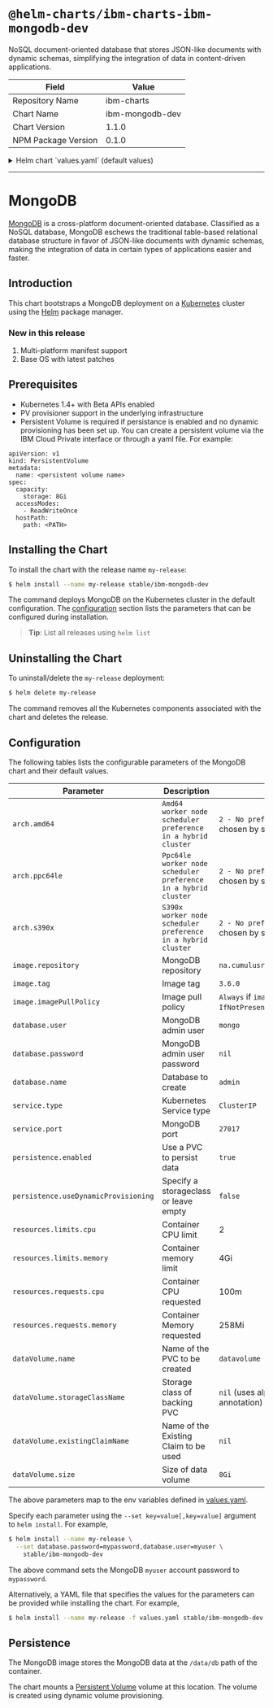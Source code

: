 # `@helm-charts/ibm-charts-ibm-mongodb-dev`

NoSQL document-oriented database that stores JSON-like documents with dynamic schemas, simplifying the integration of data in content-driven applications.

| Field               | Value           |
| ------------------- | --------------- |
| Repository Name     | ibm-charts      |
| Chart Name          | ibm-mongodb-dev |
| Chart Version       | 1.1.0           |
| NPM Package Version | 0.1.0           |

<details>

<summary>Helm chart `values.yaml` (default values)</summary>

```yaml
###############################################################################
############################ MongoDB ##########################################
###############################################################################

###############################################################################
## Common image variables
###############################################################################
## Architecture - e.g. amd64, s390x, ppc64le. Specific worker node architecture
## to deploy to.
## You can use kubectl version command to determine the architecture on the
## desired worker node.

# Specify architecture (amd64, ppc64le, s390x) and weight to be  used for scheduling as follows :
#   0 - Do not use
#   1 - Least preferred
#   2 - No preference
#   3 - Most preferred
arch:
  amd64: '2 - No preference'
  ppc64le: '2 - No preference'
  s390x: '2 - No preference'

image:
  repository: 'na.cumulusrepo.com/hcicp_dev/mongodb'
  tag: '3.6.0'

  ## Specify a imagePullPolicy
  ## 'Always' if imageTag is 'latest', else set to 'IfNotPresent'
  ## ref: http://kubernetes.io/docs/user-guide/images/#pre-pulling-images
  ##
  imagePullPolicy: IfNotPresent

###############################################################################
## Persistence Storage
###############################################################################

## Persistence enabled by default
## global persistence settings
persistence:
  enabled: true
  useDynamicProvisioning: false

dataVolume:
  name: 'datavolume'

  ## Specify the name of the Existing Claim to be used by your application
  existingClaimName: ''

  ## Specify the name of the StorageClass
  ## empty string means don't use a StorageClass
  storageClassName: ''

  ## Required minimum Persistence Storage volume size of 8Gi
  size: 20Gi

## sub-path inside the referenced volume instead of its root if specified
volumeMounts:
  data:
    subPath: ''

## Configure resource requests and limits
## ref: http://kubernetes.io/docs/user-guide/compute-resources/
##
resources:
  requests:
    memory: 256Mi
    cpu: 100m
  limits:
    cpu: 2
    memory: 4Gi

service:
  name: ibm-mongodb-dev
  type: NodePort
  port: 27017

## Database access attributes - empty value will be
## overriden with default
database:
  user: 'mongo'
  password: ''
  name: 'admin'
  dbcmd: 'mongo'
  ## Specify initial db arguments defined by image , e.g. --data-checksums
  ## ref: <database specific documentation regarding initialization parameters>
  # initdbArgs: ""
```

</details>

---

# MongoDB

[MongoDB](https://www.mongodb.com/) is a cross-platform document-oriented database. Classified as a NoSQL database, MongoDB eschews the traditional table-based relational database structure in favor of JSON-like documents with dynamic schemas, making the integration of data in certain types of applications easier and faster.

## Introduction

This chart bootstraps a MongoDB deployment on a [Kubernetes](http://kubernetes.io) cluster using the [Helm](https://helm.sh) package manager.

### New in this release

1. Multi-platform manifest support
2. Base OS with latest patches

## Prerequisites

- Kubernetes 1.4+ with Beta APIs enabled
- PV provisioner support in the underlying infrastructure
- Persistent Volume is required if persistance is enabled and no dynamic provisioning has been set up. You can create a persistent volume via the IBM Cloud Private interface or through a yaml file. For example:

```
apiVersion: v1
kind: PersistentVolume
metadata:
  name: <persistent volume name>
spec:
  capacity:
    storage: 8Gi
  accessModes:
    - ReadWriteOnce
  hostPath:
    path: <PATH>
```

## Installing the Chart

To install the chart with the release name `my-release`:

```bash
$ helm install --name my-release stable/ibm-mongodb-dev
```

The command deploys MongoDB on the Kubernetes cluster in the default configuration. The [configuration](#configuration) section lists the parameters that can be configured during installation.

> **Tip**: List all releases using `helm list`

## Uninstalling the Chart

To uninstall/delete the `my-release` deployment:

```bash
$ helm delete my-release
```

The command removes all the Kubernetes components associated with the chart and deletes the release.

## Configuration

The following tables lists the configurable parameters of the MongoDB chart and their default values.

| Parameter                            | Description                                                    | Default                                                  |
| ------------------------------------ | -------------------------------------------------------------- | -------------------------------------------------------- |
| `arch.amd64`                         | `Amd64 worker node scheduler preference in a hybrid cluster`   | `2 - No preference` - worker node is chosen by scheduler |
| `arch.ppc64le`                       | `Ppc64le worker node scheduler preference in a hybrid cluster` | `2 - No preference` - worker node is chosen by scheduler |
| `arch.s390x`                         | `S390x worker node scheduler preference in a hybrid cluster`   | `2 - No preference` - worker node is chosen by scheduler |
| `image.repository`                   | MongoDB repository                                             | `na.cumulusrepo.com/hcicp_dev/mongodb`                   |
| `image.tag`                          | Image tag                                                      | `3.6.0`                                                  |
| `image.imagePullPolicy`              | Image pull policy                                              | `Always` if `imageTag` is `latest`, else `IfNotPresent`. |
| `database.user`                      | MongoDB admin user                                             | `mongo`                                                  |
| `database.password`                  | MongoDB admin user password                                    | `nil`                                                    |
| `database.name`                      | Database to create                                             | `admin`                                                  |
| `service.type`                       | Kubernetes Service type                                        | `ClusterIP`                                              |
| `service.port`                       | MongoDB port                                                   | `27017`                                                  |
| `persistence.enabled`                | Use a PVC to persist data                                      | `true`                                                   |
| `persistence.useDynamicProvisioning` | Specify a storageclass or leave empty                          | `false`                                                  |
| `resources.limits.cpu`               | Container CPU limit                                            | 2                                                        |
| `resources.limits.memory`            | Container memory limit                                         | 4Gi                                                      |
| `resources.requests.cpu`             | Container CPU requested                                        | 100m                                                     |
| `resources.requests.memory`          | Container Memory requested                                     | 258Mi                                                    |
| `dataVolume.name`                    | Name of the PVC to be created                                  | `datavolume`                                             |
| `dataVolume.storageClassName`        | Storage class of backing PVC                                   | `nil` (uses alpha storage class annotation)              |
| `dataVolume.existingClaimName`       | Name of the Existing Claim to be used                          | `nil`                                                    |
| `dataVolume.size`                    | Size of data volume                                            | `8Gi`                                                    |

The above parameters map to the env variables defined in [values.yaml](https://github.com/IBM/charts/blob/master/stable/ibm-mongodb-dev/values.yaml).

Specify each parameter using the `--set key=value[,key=value]` argument to `helm install`. For example,

```bash
$ helm install --name my-release \
  --set database.password=mypassword,database.user=myuser \
    stable/ibm-mongodb-dev
```

The above command sets the MongoDB `myuser` account password to `mypassword`.

Alternatively, a YAML file that specifies the values for the parameters can be provided while installing the chart. For example,

```bash
$ helm install --name my-release -f values.yaml stable/ibm-mongodb-dev
```

## Persistence

The MongoDB image stores the MongoDB data at the `/data/db` path of the container.

The chart mounts a [Persistent Volume](http://kubernetes.io/docs/user-guide/persistent-volumes/) volume at this location. The volume is created using dynamic volume provisioning.
